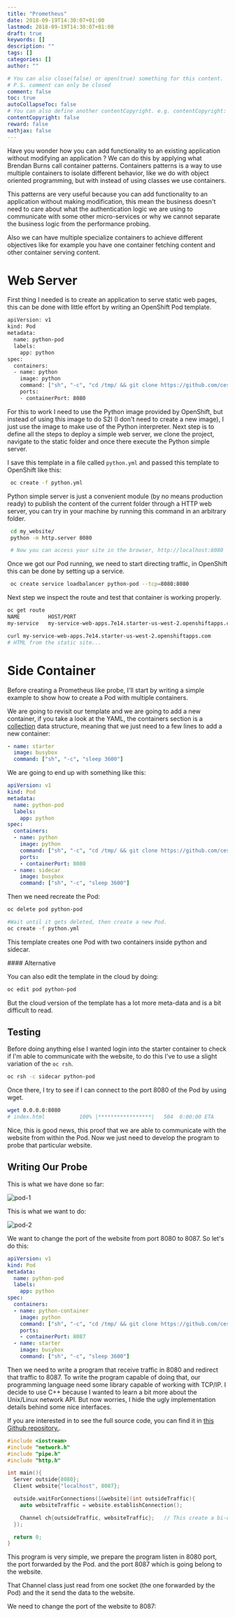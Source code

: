 ```yaml
---
title: "Prometheus"
date: 2018-09-19T14:30:07+01:00
lastmod: 2018-09-19T14:30:07+01:00
draft: true
keywords: []
description: ""
tags: []
categories: []
author: ""

# You can also close(false) or open(true) something for this content.
# P.S. comment can only be closed
comment: false
toc: true
autoCollapseToc: false
# You can also define another contentCopyright. e.g. contentCopyright: "This is another copyright."
contentCopyright: false
reward: false
mathjax: false
---
```


Have you wonder how you can add functionality to an existing application without modifying an application ? We can do this by applying what Brendan Burns call container patterns. Containers patterns is a way to use multiple containers to isolate different behavior, like we do with object oriented programming, but with instead of using classes we use containers.

This patterns are very useful because you can add functionality to an application without making modification, this mean the business doesn't need to care about what the authentication logic we are using to communicate with some other micro-services or why we cannot separate the business logic from the performance probing.

Also we can have multiple specialize containers to achieve different objectives like for example you have one container fetching content and other container serving content.  

<!--more-->

# Web Server

First thing I needed is to create an application to serve static web pages, this can be done with little effort by writing an OpenShift Pod template.

```sh
apiVersion: v1
kind: Pod
metadata:
  name: python-pod
  labels:
    app: python
spec:
  containers:
  - name: python
    image: python
    command: ["sh", "-c", "cd /tmp/ && git clone https://github.com/cesarvr/demos-webgl demos && cd demos/static/ && python -m http.server 8080"]
    ports:
    - containerPort: 8080
```

For this to work I need to use the Python image provided by OpenShift, but instead of using this image to do S2I (I don't need to create a new image), I just use the image to make use of the Python interpreter. Next step is to define all the steps to deploy a simple web server, we clone the project, navigate to the static folder and once there execute the Python simple server.

I save this template in a file called ```python.yml``` and passed this template to OpenShift like this:

```sh
 oc create -f python.yml
```

Python simple server is just a convenient module (by no means production ready) to publish the content of the current folder through a HTTP web server, you can try in your machine by running this command in an arbitrary folder.

```sh
 cd my_website/
 python -m http.server 8080

 # Now you can access your site in the browser, http://localhost:8080
```

Once we got our Pod running, we need to start directing traffic, in OpenShift this can be done by setting up a service.

```sh
 oc create service loadbalancer python-pod --tcp=8080:8080
```

Next step we inspect the route and test that container is working properly.

```sh
oc get route
NAME         HOST/PORT                                                      PATH      SERVICES    
my-service   my-service-web-apps.7e14.starter-us-west-2.openshiftapps.com             my-service   8080                    None

curl my-service-web-apps.7e14.starter-us-west-2.openshiftapps.com
# HTML from the static site...
```

# Side Container

Before creating a Prometheus like probe, I'll start by writing a simple example to show how to create a Pod with multiple containers.  

We are going to revisit our template and we are going to add a new container, if you take a look at the YAML, the containers section is a [collection](https://symfony.com/doc/current/components/yaml/yaml_format.html#collections) data structure, meaning that we just need to a few lines to add a new container:

```yaml
- name: starter   
  image: busybox
  command: ["sh", "-c", "sleep 3600"]
```
We are going to end up with something like this:  

```yaml
apiVersion: v1
kind: Pod
metadata:
  name: python-pod
  labels:
    app: python
spec:
  containers:
  - name: python
    image: python
    command: ["sh", "-c", "cd /tmp/ && git clone https://github.com/cesarvr/demos-webgl demos && cd demos/static/ && python -m http.server 8080"]
    ports:
    - containerPort: 8080
  - name: sidecar   
    image: busybox
    command: ["sh", "-c", "sleep 3600"]
```


Then we need recreate the Pod:

```sh
oc delete pod python-pod

#Wait until it gets deleted, then create a new Pod.
oc create -f python.yml
```

This template creates one Pod with two containers inside python and sidecar.

#### Alternative

You can also edit the template in the cloud by doing:

```sh
oc edit pod python-pod
```

But the cloud version of the template has a lot more meta-data and is a bit difficult to read.


## Testing

Before doing anything else I wanted login into the starter container to check if I'm able to communicate with the website, to do this I've to use a slight variation of the ```oc rsh```.


```sh
oc rsh -c sidecar python-pod
```
Once there, I try to see if I can connect to the port 8080 of the Pod by using wget.

```sh
wget 0.0.0.0:8080
# index.html           100% |*****************|   504  0:00:00 ETA
```

Nice, this is good news, this proof that we are able to communicate with the website from within the Pod. Now we just need to develop the program to probe that particular website.  

## Writing Our Probe

This is what we have done so far:

![pod-1](https://github.com/cesarvr/hugo-blog/blob/master/static/prometheus/pod1.png?raw=true)


This is what we want to do:

![pod-2](https://github.com/cesarvr/hugo-blog/blob/master/static/prometheus/pod2.png?raw=true)

We want to change the port of the website from port 8080 to 8087. So let's do this:

```yaml
apiVersion: v1
kind: Pod
metadata:
  name: python-pod
  labels:
    app: python
spec:
  containers:
  - name: python-container
    image: python
    command: ["sh", "-c", "cd /tmp/ && git clone https://github.com/cesarvr/demos-webgl demos && cd demos/static/ && python -m http.server 8087"]
    ports:
    - containerPort: 8087
  - name: starter   
    image: busybox
    command: ["sh", "-c", "sleep 3600"]
```

Then we need to write a program that receive traffic in 8080 and redirect that traffic to 8087. To write the program capable of doing that, our programming language need some library capable of working with TCP/IP. I decide to use C++ because I wanted to learn a bit more about the Unix/Linux network API. But now worries, I hide the ugly implementation details behind some nice interfaces.

If you are interested in to see the full source code, you can find it in [this Github repository.](https://github.com/cesarvr/side-container/tree/master/cpp).   


```C++
#include <iostream>
#include "network.h"
#include "pipe.h"
#include "http.h"

int main(){
  Server outside{8080};
  Client website{"localhost", 8087};

  outside.waitForConnections([&website](int outsideTraffic){
    auto websiteTraffic = website.establishConnection();

    Channel ch{outsideTraffic, websiteTraffic};   // This create a bi-directional tunnel.
  });

  return 0;
}
```

This program is very simple, we prepare the program listen in 8080 port, the port forwarded by the Pod. and the port 8087 which is going belong to the website.

That Channel class just read from one socket (the one forwarded by the Pod) and the it send the data to the website.

We need to change the port of the website to 8087:
